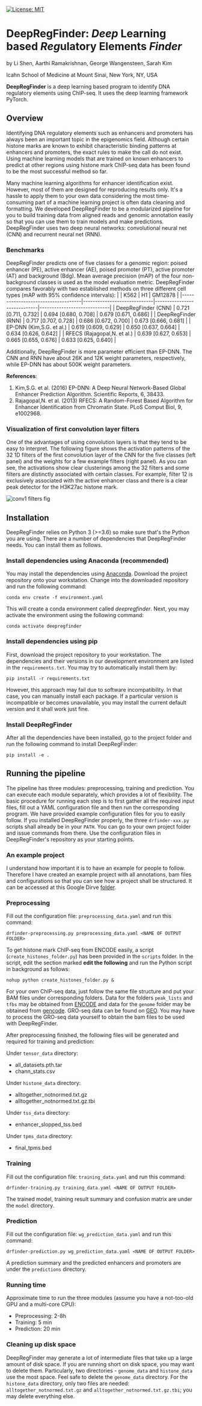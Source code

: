 
[![License: MIT](https://img.shields.io/badge/License-MIT-blue.svg)](https://opensource.org/licenses/MIT)
# DeepRegFinder: *Deep* Learning based *Reg*ulatory Elements *Finder*
by Li Shen, Aarthi Ramakrishnan, George Wangensteen, Sarah Kim

Icahn School of Medicine at Mount Sinai, New York, NY, USA

**DeepRegFinder** is a deep learning based program to identify DNA regulatory elements using ChIP-seq. It uses the deep learning framework PyTorch. 

## Overview
Identifying DNA regulatory elements such as enhancers and promoters has always been an important topic in the epigenomics field. Although certain histone marks are known to exhibit characteristic binding patterns at enhancers and promoters, the exact rules to make the call do not exist. Using machine learning models that are trained on known enhancers to predict at other regions using histone mark ChIP-seq data has been found to be the most successful method so far.

Many machine learning algorithms for enhancer identification exist. However, most of them are designed for reproducing results only. It's a hassle to apply them to your own data considering the most time-consuming part of a machine learning project is often data cleaning and formatting. We developed DeepRegFinder to be a modularized pipeline for you to build training data from aligned reads and genomic annotation easily so that you can use them to train models and make predictions. DeepRegFinder uses two deep neural networks: convolutional neural net (CNN) and recurrent neural net (RNN).

### Benchmarks
DeepRegFinder predicts one of five classes for a genomic region: poised enhancer (PE), active enhancer (AE), poised promoter (PT), active promoter (AT) and background (Bdg). Mean average precision (mAP) of the four non-background classes is used as the model evaluation metric. DeepRegFinder compares favorably with two established methods on three different cell types (mAP with 95% confidence intervals):
|                                    |     K562                    |     H1                      |     GM12878                 |
|------------------------------------|-----------------------------|-----------------------------|-----------------------------|
|     DeepRegFinder (CNN)            |     0.721 [0.711, 0.732]    |     0.694 [0.680, 0.708]    |     0.679 [0.671, 0.686]    |
|     DeepRegFinder  (RNN)           |     0.717 [0.707, 0.728]    |     0.686 [0.672, 0.700]    |     0.673 [0.666, 0.681]    |
|     EP-DNN (Kim,S.G. et al.)       |     0.619 [0.609, 0.629]    |     0.650 [0.637, 0.664]    |     0.634 [0.626, 0.642]    |
|     RFECS (Rajagopal,N. et al.)    |     0.639 [0.627, 0.653]    |     0.665 [0.655, 0.676]    |     0.633 [0.625, 0.640]    |

Additionally, DeepRegFinder is more parameter efficient than EP-DNN. The CNN and RNN have about 26K and 12K weight parameters, respectively, while EP-DNN has about 500K weight parameters. 

**References**:
1. Kim,S.G. et al. (2016) EP-DNN: A Deep Neural Network-Based Global Enhancer Prediction Algorithm. Scientific Reports, 6, 38433.
2. Rajagopal,N. et al. (2013) RFECS: A Random-Forest Based Algorithm for Enhancer Identification from Chromatin State. PLoS Comput Biol, 9, e1002968.

### Visualization of first convolution layer filters
One of the advantages of using convolution layers is that they tend to be easy to interpret. The following figure shows the activation patterns of the 32 1D filters of the first convolution layer of the CNN for the five classes (left panel) and the weights for a few example filters (right panel). As you can see, the activations show clear clusterings among the 32 filters and some filters are distinctly associated with certain classes. For example, filter 12 is exclusively associated with the active enhancer class and there is a clear peak detector for the H3K27ac histone mark.

![conv1 filters fig](https://github.com/shenlab-sinai/DeepRegFinder/blob/master/figures/conv1%20filters%20acts%20and%20weights.png "conv1 filters")

## Installation
DeepRegFinder relies on Python 3 (>=3.6) so make sure that's the Python you are using. There are a number of dependencies that DeepRegFinder needs. You can install them as follows.

### Install dependencies using Anaconda (recommended)
You may install the dependencies using [Anaconda](https://www.anaconda.com/). Download the project repository onto your workstation. Change into the downloaded repository and run the following command:

`conda env create -f environment.yaml`

This will create a conda environment called *deepregfinder*. Next, you may activate the environment using the following command:

`conda activate deepregfinder`

### Install dependencies using pip
First, download the project repository to your workstation. The dependencies and their versions in our development environment are listed in the `requirements.txt`. You may try to automatically install them by:

`pip install -r requirements.txt`

However, this approach may fail due to software incompatibility. In that case, you can manually install each package. If a particular version is incompatible or becomes unavailable, you may install the current default version and it shall work just fine.

### Install DeepRegFinder
After all the dependencies have been installed, go to the project folder and run the following command to install DeepRegFinder:

`pip install -e .`

## Running the pipeline
The pipeline has three modules: preprocessing, training and prediction. You can execute each module separately, which provides a lot of flexibility. The basic procedure for running each step is to first gather all the required input files, fill out a YAML configuration file and then run the corresponding program. We have provided example configuration files for you to easily follow. If you installed DeepRegFinder properly, the three `drfinder-xxx.py` scripts shall already be in your `PATH`. You can go to your own project folder and issue commands from there. Use the configuration files in DeepRegFinder's repository as your starting points.

### An example project
I understand how important it is to have an example for people to follow. Therefore I have created an example project with all annotations, bam files and configurations so that you can see how a project shall be structured. It can be accessed at this Google Dirve [folder](https://drive.google.com/drive/folders/1sW9KM9TnK6nqquf7nQniEpfTtiKtWVni?usp=sharing).

### Preprocessing
Fill out the configuration file: `preprocessing_data.yaml` and run this command:

`drfinder-preprocessing.py preprocessing_data.yaml <NAME OF OUTPUT FOLDER>`

To get histone mark ChIP-seq from ENCODE easily, a script (`create_histones_folder.py`) has been provided in the `scripts` folder. In the script, edit the section marked **edit the following** and run the Python script in background as follows:

`nohup python create_histones_folder.py &`

For your own ChIP-seq data, just follow the same file structure and put your BAM files under corresponding folders. Data for the folders `peak_lists` and `tfbs` may be obtained from [ENCODE](https://www.encodeproject.org/) and data for the `genome` folder may be obtained from [gencode](https://www.gencodegenes.org/). GRO-seq data can be found on [GEO](https://www.ncbi.nlm.nih.gov/geo/). You may have to process the GRO-seq data yourself to obtain the bam files to be used with DeepRegFinder.

After preprocessing finished, the following files will be generated and required for training and prediction:

Under `tensor_data` directory:
- all_datasets.pth.tar
- chann_stats.csv

Under `histone_data` directory:
- alltogether_notnormed.txt.gz
- alltogether_notnormed.txt.gz.tbi

Under `tss_data` directory:
- enhancer_slopped_tss.bed

Under `tpms_data` directory:
- final_tpms.bed

### Training
Fill out the configuration file: `training_data.yaml` and run this command:

`drfinder-training.py training_data.yaml <NAME OF OUTPUT FOLDER>`

The trained model, training result summary and confusion matrix are under the `model` directory.

### Prediction
Fill out the configuration file: `wg_prediction_data.yaml` and run this command:

`drfinder-prediction.py wg_prediction_data.yaml <NAME OF OUTPUT FOLDER>`

A prediction summary and the predicted enhancers and promoters are under the `predictions` directory.

### Running time
Approximate time to run the three modules (assume you have a not-too-old GPU and a multi-core CPU):
- Preprocessing: 2-8h
- Training: 5 min
- Prediction: 20 min

### Cleaning up disk space
DeepRegFinder may generate a lot of intermediate files that take up a large amount of disk space. If you are running short on disk space, you may want to delete them. Particularly, two directories - `genome_data` and `histone_data` use the most space. Feel safe to delete the `genome_data` directory. For the `histone_data` directory, only two files are needed: `alltogether_notnormed.txt.gz` and `alltogether_notnormed.txt.gz.tbi`; you may delete everything else.



